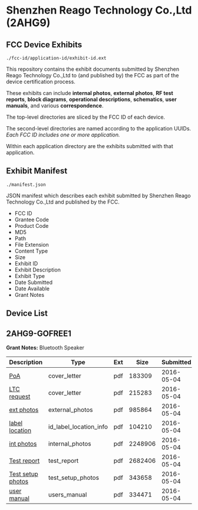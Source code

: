 # Shenzhen Reago Technology Co.,Ltd (2AHG9)
## FCC Device Exhibits

```
./fcc-id/application-id/exhibit-id.ext
```

This repository contains the exhibit documents submitted by Shenzhen Reago Technology Co.,Ltd to (and published by) the FCC as part of the device certification process.

These exhibits can include **internal photos**, **external photos**, **RF test reports**, **block diagrams**, **operational descriptions**, **schematics**, **user manuals**, and various **correspondence**.

The top-level directories are sliced by the FCC ID of each device.

The second-level directories are named according to the application UUIDs. *Each FCC ID includes one or more application.*

Within each application directory are the exhibits submitted with that application. 

## Exhibit Manifest

```
./manifest.json
```

JSON manifest which describes each exhibit submitted by Shenzhen Reago Technology Co.,Ltd and published by the FCC.

- FCC ID
- Grantee Code
- Product Code
- MD5
- Path
- File Extension
- Content Type
- Size
- Exhibit ID
- Exhibit Description
- Exhibit Type
- Date Submitted
- Date Available
- Grant Notes

## Device List
## 2AHG9-GOFREE1
**Grant Notes:** Bluetooth Speaker

| Description | Type | Ext | Size | Submitted | Available |
| ----------- | ---- | --- | ---- | --------- | --------- |
| [PoA](2AHG9-GOFREE1/bd728e084e0e97371f750bd8ef2c4c8f/2978750.pdf) | cover_letter | pdf | 183309 | 2016-05-04 | 2016-05-04 |
| [LTC request](2AHG9-GOFREE1/bd728e084e0e97371f750bd8ef2c4c8f/2978751.pdf) | cover_letter | pdf | 215283 | 2016-05-04 | 2016-05-04 |
| [ext photos](2AHG9-GOFREE1/bd728e084e0e97371f750bd8ef2c4c8f/2978754.pdf) | external_photos | pdf | 985864 | 2016-05-04 | 2016-05-04 |
| [label location](2AHG9-GOFREE1/bd728e084e0e97371f750bd8ef2c4c8f/2978756.pdf) | id_label_location_info | pdf | 104210 | 2016-05-04 | 2016-05-04 |
| [int photos](2AHG9-GOFREE1/bd728e084e0e97371f750bd8ef2c4c8f/2978755.pdf) | internal_photos | pdf | 2248906 | 2016-05-04 | 2016-05-04 |
| [Test report](2AHG9-GOFREE1/bd728e084e0e97371f750bd8ef2c4c8f/2978752.pdf) | test_report | pdf | 2682406 | 2016-05-04 | 2016-05-04 |
| [Test setup photos](2AHG9-GOFREE1/bd728e084e0e97371f750bd8ef2c4c8f/2978753.pdf) | test_setup_photos | pdf | 343658 | 2016-05-04 | 2016-05-04 |
| [user manual](2AHG9-GOFREE1/bd728e084e0e97371f750bd8ef2c4c8f/2978757.pdf) | users_manual | pdf | 334471 | 2016-05-04 | 2016-05-04 |

